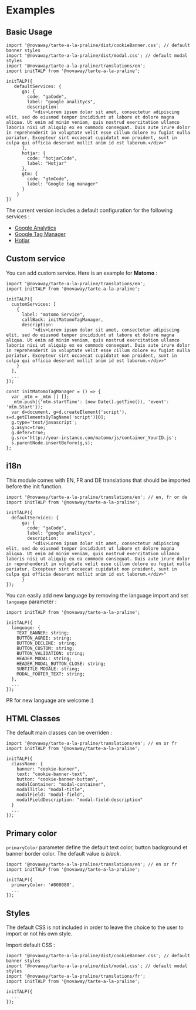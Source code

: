 # Examples

## Basic Usage

```
import '@novaway/tarte-a-la-praline/dist/cookieBanner.css'; // default banner styles
import '@novaway/tarte-a-la-praline/dist/modal.css'; // default modal styles
import '@novaway/tarte-a-la-praline/translations/en';
import initTALP from '@novaway/tarte-a-la-praline';

initTALP({
   defaultServices: {
      ga: {
        code: "gaCode",
        label: "google analitycs",
        description:
          "<div>Lorem ipsum dolor sit amet, consectetur adipiscing elit, sed do eiusmod tempor incididunt ut labore et dolore magna aliqua. Ut enim ad minim veniam, quis nostrud exercitation ullamco laboris nisi ut aliquip ex ea commodo consequat. Duis aute irure dolor in reprehenderit in voluptate velit esse cillum dolore eu fugiat nulla pariatur. Excepteur sint occaecat cupidatat non proident, sunt in culpa qui officia deserunt mollit anim id est laborum.</div>"
      },
      hotjar: {
        code: "hotjarCode",
        label: "Hotjar"
      },
      gtm: {
        code: "gtmCode",
        label: "Google tag manager"
      }
    }
})
```

The current version includes a default configuration for the following services :

-   [Google Analytics](https://analytics.google.com/analytics/web/)
-   [Google Tag Manager](https://marketingplatform.google.com/intl/fr/about/tag-manager/)
-   [Hotjar](https://www.hotjar.com/)

## Custom service

You can add custom service. Here is an example for **Matomo** :

```
import '@novaway/tarte-a-la-praline/translations/en';
import initTALP from '@novaway/tarte-a-la-praline';

initTALP({
  customServices: [
    {
      label: "matomo Service",
      callBack: initMatomoTagManager,
      description:
          "<div>Lorem ipsum dolor sit amet, consectetur adipiscing elit, sed do eiusmod tempor incididunt ut labore et dolore magna aliqua. Ut enim ad minim veniam, quis nostrud exercitation ullamco laboris nisi ut aliquip ex ea commodo consequat. Duis aute irure dolor in reprehenderit in voluptate velit esse cillum dolore eu fugiat nulla pariatur. Excepteur sint occaecat cupidatat non proident, sunt in culpa qui officia deserunt mollit anim id est laborum.</div>"
    }
  ],
  ...
});

const initMatomoTagManager = () => {
  var _mtm = _mtm || [];
  _mtm.push({'mtm.startTime': (new Date().getTime()), 'event': 'mtm.Start'});
  var d=document, g=d.createElement('script'), s=d.getElementsByTagName('script')[0];
  g.type='text/javascript';
  g.async=true;
  g.defer=true;
  g.src='http://your-instance.com/matomo/js/container_YourID.js';
  s.parentNode.insertBefore(g,s);
};
```

## i18n

This module comes with EN, FR and DE translations that should be imported before the init function.

```
import '@novaway/tarte-a-la-praline/translations/en'; // en, fr or de
import initTALP from '@novaway/tarte-a-la-praline';

initTALP({
  defaultServices: {
      ga: {
        code: "gaCode",
        label: "google analitycs",
        description:
          "<div>Lorem ipsum dolor sit amet, consectetur adipiscing elit, sed do eiusmod tempor incididunt ut labore et dolore magna aliqua. Ut enim ad minim veniam, quis nostrud exercitation ullamco laboris nisi ut aliquip ex ea commodo consequat. Duis aute irure dolor in reprehenderit in voluptate velit esse cillum dolore eu fugiat nulla pariatur. Excepteur sint occaecat cupidatat non proident, sunt in culpa qui officia deserunt mollit anim id est laborum.</div>"
      }
});
```

You can easily add new language by removing the language import and set `language` parameter :

```
import initTALP from '@novaway/tarte-a-la-praline';

initTALP({
  language: {
    TEXT_BANNER: string;
    BUTTON_AGREE: string;
    BUTTON_DECLINE: string;
    BUTTON_CUSTOM: string;
    BUTTON_VALIDATION: string;
    HEADER_MODAL: string;
    HEADER_MODAL_BUTTON_CLOSE: string;
    SUBTITLE_MODALE: string;
    MODAL_FOOTER_TEXT: string;
  },
  ...
});
```

PR for new language are welcome :)

## HTML Classes

The default main classes can be overriden :

```
import '@novaway/tarte-a-la-praline/translations/en'; // en or fr
import initTALP from '@novaway/tarte-a-la-praline';

initTALP({
  className: {
    banner: "cookie-banner",
    text: "cookie-banner-text",
    button: "cookie-banner-button",
    modalContainer: "modal-container",
    modalTitle: "modal-title",
    modalField: "modal-field",
    modalFieldDescription: "modal-field-description"
  }
  ...
});
```

## Primary color

`primaryColor` parameter define the default text color, button background et banner border color. The default value is _black_.

```
import '@novaway/tarte-a-la-praline/translations/en'; // en or fr
import initTALP from '@novaway/tarte-a-la-praline';

initTALP({
  primaryColor: '#808080',
  ...
});
```

## Styles

The default CSS is not included in order to leave the choice to the user to import or not his own style.

Import default CSS :

```
import '@novaway/tarte-a-la-praline/dist/cookieBanner.css'; // default banner styles
import '@novaway/tarte-a-la-praline/dist/modal.css'; // default modal styles
import '@novaway/tarte-a-la-praline/translations/fr';
import initTALP from '@novaway/tarte-a-la-praline';

initTALP({
  ...
});
```
